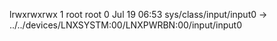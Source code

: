 lrwxrwxrwx 1 root root 0 Jul 19 06:53 sys/class/input/input0 -> ../../devices/LNXSYSTM:00/LNXPWRBN:00/input/input0
